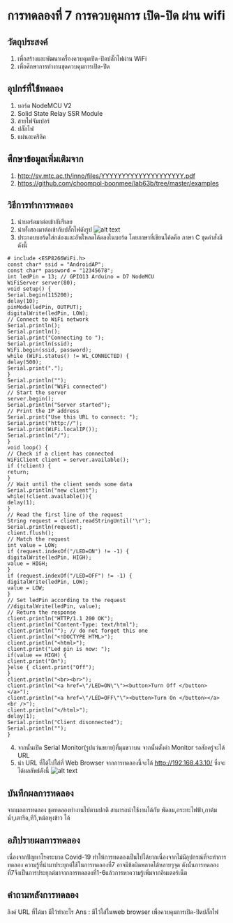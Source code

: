 # การทดลองที่ 7 การควบคุมการ เปิด-ปิด ผ่าน wifi
## วัตถุประสงค์
1. เพื่อสร้างและพัฒนาเครื่องควบคุมเปิด-ปิดปลั๊กไฟผ่าน WiFi
2. เพื่อศึกษาการทำงานชุดควบคุมการเปิด-ปิด
## อุปกร์ที่ใช้ทดลอง
1. บอร์ด NodeMCU V2
2. Solid State Relay SSR Module
3. สายไฟจัมเปอร์
4. ปลั๊กไฟ
5. แผ่นอะคริลิค
## ศึกษาข้อมูลเพิ่มเติมจาก
1. http://sv.mtc.ac.th/inno/files/YYYYYYYYYYYYYYYYYYYY.pdf
2. https://github.com/choompol-boonmee/lab63b/tree/master/examples
## วิธีการทำการทดลอง
1. นำบอร์ดมาต่อเข้ากับรีเลย
2. นำทั้งสองมาต่อเข้ากับปลั๊กไฟดังรูป
![alt text](https://cdn.discordapp.com/attachments/823124660014940180/826833709981237278/1.jpg)
3. ประกอบบอร์ดใส่กล่องและอัพโหลดโค้ดลงในบอร์ด
โดยภาษาที่เขียนโค้ดคือ ภาษา C ชุดคำสั่งมีดังนี้
```
# include <ESP8266WiFi.h>
const char* ssid = "AndroidAP";
const char* password = "12345678";
int ledPin = 13; // GPIO13 Arduino = D7 NodeMCU
WiFiServer server(80);
void setup() {
Serial.begin(115200);
delay(10);
pinMode(ledPin, OUTPUT);
digitalWrite(ledPin, LOW);
// Connect to WiFi network
Serial.println();
Serial.println();
Serial.print("Connecting to ");
Serial.println(ssid);
WiFi.begin(ssid, password);
while (WiFi.status() != WL_CONNECTED) {
delay(500);
Serial.print(".");
} 
Serial.println("");
Serial.println("WiFi connected")
// Start the server
server.begin();
Serial.println("Server started");
// Print the IP address
Serial.print("Use this URL to connect: ");
Serial.print("http://");
Serial.print(WiFi.localIP());
Serial.println("/");
}
void loop() {
// Check if a client has connected
WiFiClient client = server.available();
if (!client) {
return;
}
// Wait until the client sends some data
Serial.println("new client");
while(!client.available()){
delay(1);
}
// Read the first line of the request
String request = client.readStringUntil('\r'); 
Serial.println(request);
client.flush();
// Match the request
int value = LOW;
if (request.indexOf("/LED=ON") != -1) {
digitalWrite(ledPin, HIGH);
value = HIGH;
}
if (request.indexOf("/LED=OFF") != -1) {
digitalWrite(ledPin, LOW);
value = LOW;
}
// Set ledPin according to the request
//digitalWrite(ledPin, value);
// Return the response
client.println("HTTP/1.1 200 OK");
client.println("Content-Type: text/html");
client.println(""); // do not forget this one
client.println("<!DOCTYPE HTML>");
client.println("<html>");
client.print("Led pin is now: ");
if(value == HIGH) { 
client.print("On");
}else { client.print("Off");
}
client.println("<br><br>");
client.println("<a href=\"/LED=ON\"\"><button>Turn Off </button></a>");
client.println("<a href=\"/LED=OFF\"\"><button>Turn On </button></a><br />");
client.println("</html>");
delay(1);
Serial.println("Client disonnected");
Serial.println("");
}
```
4. จากนั้นเปิด Serial Monitor(รูปแว่นขยาย)ที่มุมขวาบน จากนั้นตั้งค่า Monitor รอสักครู่จะได้ URL
5. นำ URL ที่ได้ไปใส่ที่ Web Browser จากการทดลองนี้จะได้ http://192.168.43.10/ ซึ่งจะได้ผลลัพธ์ดังนี้
![alt text](https://cdn.discordapp.com/attachments/823124660014940180/826835486604656640/2.jpg)
## บันทึกผลการทดลอง
จากผลการทดลอง ชุดทดลองทำงานไปตามปกติ สามารถนำใช้งานได้กับ พัดลม,กระทะไฟฟ้า,กาต้มน้ำ,เตารีด,ทีวี,หม้อหุงข้าว ได้
## อภิปรายผลการทดลอง
เนื่องจากปัญหาโรคระบาด Covid-19 ทำให้การทดลองเป็นไปได้ยากเนื่องจากไม่มีอุปกรณ์ที่จะทำการทดลอง ความรู้ที่นำมาประยุกต์ใช้ในการทดลองที่7 อาจมีข้อผิดพลาดได้หลายๆจุด ดังนั้นการทดลองที่7จึงเป็นการประยุกต์มาจากการทดลองที่1-6แล้วการหาความรู้เพิ่มจากอินเตอร์เน็ต
## คำถามหลังการทดลอง
ลิงค์ URL ที่ได้มา มีไว้ทำอะไร
Ans : มีไว้ใส่ในweb browser เพื่อควบคุมการเปิด-ปิดปลั๊กไฟ

